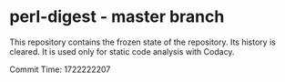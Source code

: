 # perl-digest - master branch

This repository contains the frozen state of the repository.
Its history is cleared. It is used only for static code
analysis with Codacy.

Commit Time: 1722222207